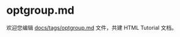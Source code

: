 optgroup.md
===

欢迎您编辑 <a target="__blank" href="https://github.com/jaywcjlove/html-tutorial/blob/main/docs/tags/optgroup.md">docs/tags/optgroup.md</a> 文件，共建 HTML Tutorial 文档。